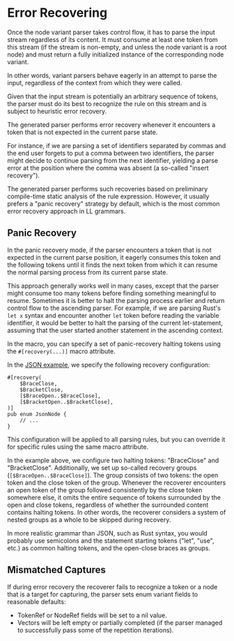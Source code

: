<!------------------------------------------------------------------------------
  This file is a part of the "Lady Deirdre" work,
  a compiler front-end foundation technology.

  This work is proprietary software with source-available code.

  To copy, use, distribute, and contribute to this work, you must agree to
  the terms of the General License Agreement:

  https://github.com/Eliah-Lakhin/lady-deirdre/blob/master/EULA.md.

  The agreement grants you a Commercial-Limited License that gives you
  the right to use my work in non-commercial and limited commercial products
  with a total gross revenue cap. To remove this commercial limit for one of
  your products, you must acquire an Unrestricted Commercial License.

  If you contribute to the source code, documentation, or related materials
  of this work, you must assign these changes to me. Contributions are
  governed by the "Derivative Work" section of the General License
  Agreement.

  Copying the work in parts is strictly forbidden, except as permitted under
  the terms of the General License Agreement.

  If you do not or cannot agree to the terms of this Agreement,
  do not use this work.

  This work is provided "as is" without any warranties, express or implied,
  except to the extent that such disclaimers are held to be legally invalid.

  Copyright (c) 2024 Ilya Lakhin (Илья Александрович Лахин).
  All rights reserved.
------------------------------------------------------------------------------->

# Error Recovering

Once the node variant parser takes control flow, it has to parse the input
stream regardless of its content. It must consume at least one token from this
stream (if the stream is non-empty, and unless the node variant is a root node)
and must return a fully initialized instance of the corresponding node variant.

In other words, variant parsers behave eagerly in an attempt to parse the input,
regardless of the context from which they were called.

Given that the input stream is potentially an arbitrary sequence of tokens, the
parser must do its best to recognize the rule on this stream and is subject to
heuristic error recovery.

The generated parser performs error recovery whenever it encounters a token that
is not expected in the current parse state.

For instance, if we are parsing a set of identifiers separated by commas and the
end user forgets to put a comma between two identifiers, the parser might decide
to continue parsing from the next identifier, yielding a parse error at the
position where the comma was absent (a so-called "insert recovery").

The generated parser performs such recoveries based on preliminary compile-time
static analysis of the rule expression. However, it usually prefers a "panic
recovery" strategy by default, which is the most common error recovery approach
in LL grammars.

## Panic Recovery

In the panic recovery mode, if the parser encounters a token that is not
expected in the current parse position, it eagerly consumes this token and the
following tokens until it finds the next token from which it can resume the
normal parsing process from its current parse state.

This approach generally works well in many cases, except that the parser might
consume too many tokens before finding something meaningful to resume. Sometimes
it is better to halt the parsing process earlier and return control flow to the
ascending parser. For example, if we are parsing Rust's `let x` syntax and
encounter another `let` token before reading the variable identifier, it would
be better to halt the parsing of the current let-statement, assuming that the
user started another statement in the ascending context.

In the macro, you can specify a set of panic-recovery halting tokens using
the `#[recovery(...)]` macro attribute.

In
the [JSON example](https://github.com/Eliah-Lakhin/lady-deirdre/blob/master/work/crates/examples/src/json_grammar/syntax.rs#L46),
we specify the following recovery configuration:

```rust,noplayground
#[recovery(
    $BraceClose,
    $BracketClose,
    [$BraceOpen..$BraceClose],
    [$BracketOpen..$BracketClose],
)]
pub enum JsonNode {
    // ...
}
```

This configuration will be applied to all parsing rules, but you can override it
for specific rules using the same macro attribute.

In the example above, we configure two halting tokens: "BraceClose" and
"BracketClose". Additionally, we set up so-called recovery
groups (`[$BraceOpen..$BraceClose]`). The group consists of two tokens: the open
token and the close token of the group. Whenever the recoverer encounters an
open token of the group followed consistently by the close token somewhere else,
it omits the entire sequence of tokens surrounded by the open and close tokens,
regardless of whether the surrounded content contains halting tokens. In other
words, the recoverer considers a system of nested groups as a whole to be
skipped during recovery.

In more realistic grammar than JSON, such as Rust syntax, you would probably use
semicolons and the statement starting tokens ("let", "use", etc.) as common
halting tokens, and the open-close braces as groups.

## Mismatched Captures

If during error recovery the recoverer fails to recognize a token or a node that
is a target for capturing, the parser sets enum variant fields to reasonable
defaults:

- TokenRef or NodeRef fields will be set to a nil value.
- Vectors will be left empty or partially completed (if the parser managed to
  successfully pass some of the repetition iterations).
